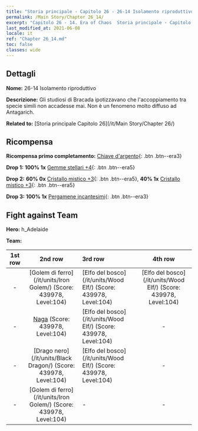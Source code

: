 ```yaml
---
title: "Storia principale - Capitolo 26 - 26-14 Isolamento riproduttivo"
permalink: /Main Story/Chapter 26_14/
excerpt: "Capitolo 26 - 14. Era of Chaos  Storia principale - Capitolo 26_14. 26-14 Isolamento riproduttivo"
last_modified_at: 2021-06-08
locale: it
ref: "Chapter 26_14.md"
toc: false
classes: wide
---
```


## Dettagli

 **Nome:** 26-14 Isolamento riproduttivo

 **Descrizione:** Gli studiosi di Bracada ipotizzavano che l'accoppiamento tra specie simili non accadesse mai. Non è un fenomeno molto diffuso ad Antagarich.

 **Related to:** [Storia principale Capitolo 26](/it/Main Story/Chapter 26/)

## Ricompensa

 **Ricompensa primo completamento:** [Chiave d'argento](/ItemsIT/con_693/){: .btn .btn--era3}

 **Drop 1:** **100% 1x** [Gemme stellari +4](/ItemsIT/mat_93/){: .btn .btn--era5}

 **Drop 2:** **60% 0x** [Cristallo mistico +3](/ItemsIT/mat_87/){: .btn .btn--era5}, **40% 1x** [Cristallo mistico +3](/ItemsIT/mat_87/){: .btn .btn--era5}

 **Drop 3:** **100% 1x** [Pergamene incantesimi](/ItemsIT/con_694/){: .btn .btn--era3}


## Fight against Team
 **Hero:** h_Adelaide

 **Team:**


  | 1st row | 2nd row | 3rd row | 4th row |
  |:----:|:----:|:----|:----:|
  | - | [Golem di ferro](/it/units/Iron Golem/) (Score: 439978, Level:104)  | [Elfo del bosco](/it/units/Wood Elf/) (Score: 439978, Level:104)  | [Elfo del bosco](/it/units/Wood Elf/) (Score: 439978, Level:104)  |
  | - | [Naga](/it/units/Naga/) (Score: 439978, Level:104)  | [Elfo del bosco](/it/units/Wood Elf/) (Score: 439978, Level:104)  | - |
  | - | [Drago nero](/it/units/Black Dragon/) (Score: 439978, Level:104)  | [Elfo del bosco](/it/units/Wood Elf/) (Score: 439978, Level:104)  | - |
  | - | [Golem di ferro](/it/units/Iron Golem/) (Score: 439978, Level:104)  | - | - |


